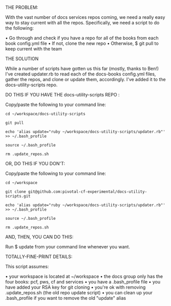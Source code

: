 THE PROBLEM:

With the vast number of docs services repos coming, we need a really easy way to stay current with all the repos. Specifically, we need a script to do the following:

• Go through and check if you have a repo for all of the books from each book config.yml file
• If not, clone the new repo
• Otherwise, $ git pull to keep current with the team

THE SOLUTION

While a number of scripts have gotten us this far (mostly, thanks to Ben!) I've created updater.rb to read each of the docs-books config.yml files, gather the repos, and clone or update them, accordingly. I've added it to the docs-utility-scripts repo. 

DO THIS IF YOU HAVE THE docs-utility-scripts REPO :

Copy/paste the following to your command line:

`cd ~/workspace/docs-utility-scripts`

`git pull`

`echo 'alias update="ruby ~/workspace/docs-utility-scripts/updater.rb"' >> ~/.bash_profile`

`source ~/.bash_profile`

`rm .update_repos.sh`

OR, DO THIS IF YOU DON'T:

Copy/paste the following to your command line:

`cd ~/workspace`

`git clone git@github.com:pivotal-cf-experimental/docs-utility-scripts.git`

`echo 'alias update="ruby ~/workspace/docs-utility-scripts/updater.rb"' >> ~/.bash_profile`

`source ~/.bash_profile`

`rm .update_repos.sh`

AND, THEN, YOU CAN DO THIS:

Run $ update from your command line whenever you want.

TOTALLY-FINE-PRINT DETAILS:

 This script assumes: 
 
• your workspace is located at ~/workspace
• the docs group only has the four books: pcf, pws, cf and services
• you have a .bash_profile file
• you have added your RSA key for git cloning
• you're ok with removing .update_repos.sh (the old repo update script)
• you can clean up your .bash_profile if you want to remove the old "update" alias